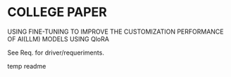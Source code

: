 # COLLEGE PAPER

USING FINE-TUNING TO IMPROVE THE CUSTOMIZATION PERFORMANCE OF AI(LLM) MODELS USING QloRA

See Req. for driver/requeriments.

temp readme
